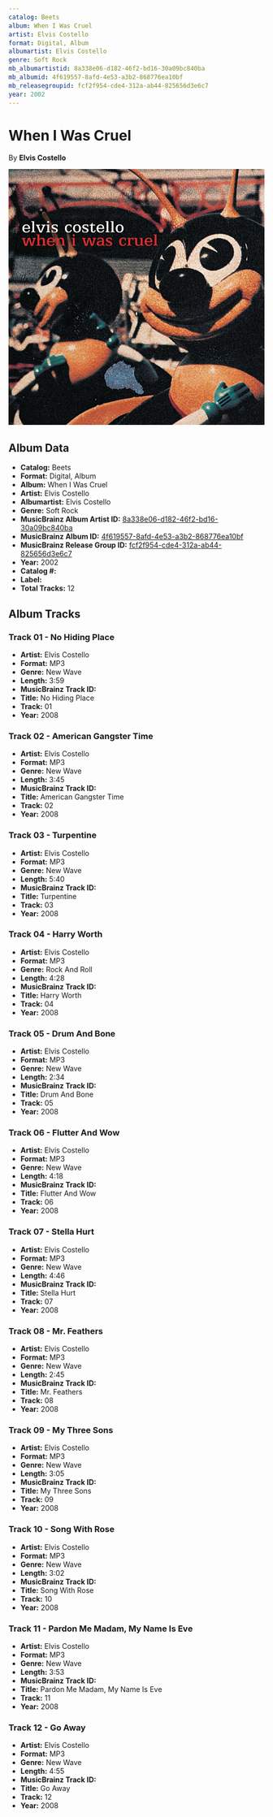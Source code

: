 ```yaml
---
catalog: Beets
album: When I Was Cruel
artist: Elvis Costello
format: Digital, Album
albumartist: Elvis Costello
genre: Soft Rock
mb_albumartistid: 8a338e06-d182-46f2-bd16-30a09bc840ba
mb_albumid: 4f619557-8afd-4e53-a3b2-868776ea10bf
mb_releasegroupid: fcf2f954-cde4-312a-ab44-825656d3e6c7
year: 2002
---
```


# When I Was Cruel

By **Elvis Costello**

![](../../assets/beetscovers/Elvis_Costello-When_I_Was_Cruel.jpg)

## Album Data

- **Catalog:** Beets
- **Format:** Digital, Album
- **Album:** When I Was Cruel
- **Artist:** Elvis Costello
- **Albumartist:** Elvis Costello
- **Genre:** Soft Rock
- **MusicBrainz Album Artist ID:** [8a338e06-d182-46f2-bd16-30a09bc840ba](https://musicbrainz.org/artist/8a338e06-d182-46f2-bd16-30a09bc840ba)
- **MusicBrainz Album ID:** [4f619557-8afd-4e53-a3b2-868776ea10bf](https://musicbrainz.org/release/4f619557-8afd-4e53-a3b2-868776ea10bf)
- **MusicBrainz Release Group ID:** [fcf2f954-cde4-312a-ab44-825656d3e6c7](https://musicbrainz.org/release-group/fcf2f954-cde4-312a-ab44-825656d3e6c7)
- **Year:** 2002
- **Catalog #:** 
- **Label:** 
- **Total Tracks:** 12

## Album Tracks

### Track 01 - No Hiding Place

- **Artist:** Elvis Costello
- **Format:** MP3
- **Genre:** New Wave
- **Length:** 3:59
- **MusicBrainz Track ID:** [](https://musicbrainz.org/recording/)
- **Title:** No Hiding Place
- **Track:** 01
- **Year:** 2008

### Track 02 - American Gangster Time

- **Artist:** Elvis Costello
- **Format:** MP3
- **Genre:** New Wave
- **Length:** 3:45
- **MusicBrainz Track ID:** [](https://musicbrainz.org/recording/)
- **Title:** American Gangster Time
- **Track:** 02
- **Year:** 2008

### Track 03 - Turpentine

- **Artist:** Elvis Costello
- **Format:** MP3
- **Genre:** New Wave
- **Length:** 5:40
- **MusicBrainz Track ID:** [](https://musicbrainz.org/recording/)
- **Title:** Turpentine
- **Track:** 03
- **Year:** 2008

### Track 04 - Harry Worth

- **Artist:** Elvis Costello
- **Format:** MP3
- **Genre:** Rock And Roll
- **Length:** 4:28
- **MusicBrainz Track ID:** [](https://musicbrainz.org/recording/)
- **Title:** Harry Worth
- **Track:** 04
- **Year:** 2008

### Track 05 - Drum And Bone

- **Artist:** Elvis Costello
- **Format:** MP3
- **Genre:** New Wave
- **Length:** 2:34
- **MusicBrainz Track ID:** [](https://musicbrainz.org/recording/)
- **Title:** Drum And Bone
- **Track:** 05
- **Year:** 2008

### Track 06 - Flutter And Wow

- **Artist:** Elvis Costello
- **Format:** MP3
- **Genre:** New Wave
- **Length:** 4:18
- **MusicBrainz Track ID:** [](https://musicbrainz.org/recording/)
- **Title:** Flutter And Wow
- **Track:** 06
- **Year:** 2008

### Track 07 - Stella Hurt

- **Artist:** Elvis Costello
- **Format:** MP3
- **Genre:** New Wave
- **Length:** 4:46
- **MusicBrainz Track ID:** [](https://musicbrainz.org/recording/)
- **Title:** Stella Hurt
- **Track:** 07
- **Year:** 2008

### Track 08 - Mr. Feathers

- **Artist:** Elvis Costello
- **Format:** MP3
- **Genre:** New Wave
- **Length:** 2:45
- **MusicBrainz Track ID:** [](https://musicbrainz.org/recording/)
- **Title:** Mr. Feathers
- **Track:** 08
- **Year:** 2008

### Track 09 - My Three Sons

- **Artist:** Elvis Costello
- **Format:** MP3
- **Genre:** New Wave
- **Length:** 3:05
- **MusicBrainz Track ID:** [](https://musicbrainz.org/recording/)
- **Title:** My Three Sons
- **Track:** 09
- **Year:** 2008

### Track 10 - Song With Rose

- **Artist:** Elvis Costello
- **Format:** MP3
- **Genre:** New Wave
- **Length:** 3:02
- **MusicBrainz Track ID:** [](https://musicbrainz.org/recording/)
- **Title:** Song With Rose
- **Track:** 10
- **Year:** 2008

### Track 11 - Pardon Me Madam, My Name Is Eve

- **Artist:** Elvis Costello
- **Format:** MP3
- **Genre:** New Wave
- **Length:** 3:53
- **MusicBrainz Track ID:** [](https://musicbrainz.org/recording/)
- **Title:** Pardon Me Madam, My Name Is Eve
- **Track:** 11
- **Year:** 2008

### Track 12 - Go Away

- **Artist:** Elvis Costello
- **Format:** MP3
- **Genre:** New Wave
- **Length:** 4:55
- **MusicBrainz Track ID:** [](https://musicbrainz.org/recording/)
- **Title:** Go Away
- **Track:** 12
- **Year:** 2008

